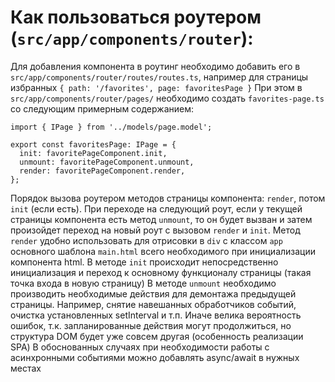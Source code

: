 # Как пользоваться роутером (`src/app/components/router`):

Для добавления компонента в роутинг необходимо добавить его в  `src/app/components/router/routes/routes.ts`, например для страницы избранных `{ path: '/favorites', page: favoritesPage }`
При этом в `src/app/components/router/pages/` необходимо создать `favorites-page.ts` со следующим примерным содержанием:
```import favoritePageComponent from '../../../../favorites/favorites';
import { IPage } from '../models/page.model';

export const favoritesPage: IPage = {
  init: favoritePageComponent.init,
  unmount: favoritePageComponent.unmount,
  render: favoritePageComponent.render,
};
```
Порядок вызова роутером методов страницы компонента: `render`, потом `init` (если есть). При переходе на следующий роут, если у текущей страницы компонента есть метод `unmount`, то он будет вызван и затем произойдет переход на новый роут с вызовом `render` и `init`. 
Метод `render` удобно использовать для отрисовки в `div` с классом `app`  основного шаблона `main.html` всего необходимого при инициализации компонента html. 
В методе `init` происходит непосредственно инициализация и переход к основному функционалу страницы (такая точка входа в новую страницу)
В методе `unmount` необходимо производить необходимые действия для демонтажа предыдущей страницы. Например, снятие навешанных обработчиков событий, очистка установленных setInterval и т.п. Иначе велика вероятность ошибок, т.к. запланированные действия могут продолжиться, но структура DOM будет уже совсем другая (особенность реализации SPA)
В обоснованных случаях при необходимости работы с асинхронными событиями можно добавлять async/await в нужных местах